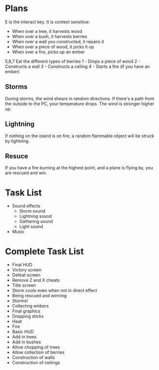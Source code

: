 # Plans
E is the interact key. It is context sensitive:
- When over a tree, it harvests wood
- When over a bush, it harvests berries
- When over a wall you constructed, it repairs it
- When over a piece of wood, it picks it up
- When over a fire, picks up an ember

5,6,7 Eat the different types of berries
1 - Drops a piece of wood
2 - Constructs a wall
3 - Constructs a ceiling
4 - Starts a fire (if you have an ember)

## Storms
During storms, the wind shears in random directions. If there's a path from the outside to the PC, your temperature drops. The wind is stronger higher up.

## Lightning
If nothing on the island is on fire, a random flammable object will be struck by lightning.

## Resuce
If you have a fire burning at the highest point, and a plane is flying by, you are rescued and win.

# Task List
- Sound effects
  - Storm sound
  - Lightning sound
  - Gathering sound
  - Light sound
- Music

# Complete Task List
- Final HUD
- Victory screen
- Defeat screen
- Remove Z and X cheats
- Title screen
- Storm cools even when not in direct effect
- Being rescued and winning
- Storms!
- Collecting embers
- Final graphics
- Dropping sticks
- Heat
- Fire
- Basic HUD
- Add in trees
- Add in bushes
- Allow chopping of trees
- Allow collection of berries
- Construction of walls
- Construction of ceilings